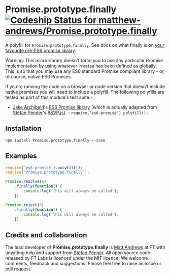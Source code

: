 # Promise.prototype.finally [ ![Codeship Status for matthew-andrews/Promise.prototype.finally](https://codeship.io/projects/d2ed45d0-3364-0132-3c6b-26237c03a86a/status)](https://codeship.io/projects/40589)

A polyfill for `Promise.prototype.finally`.  See docs on what finally is on [your favourite pre-ES6 promise library](https://github.com/kriskowal/q/wiki/API-Reference#promisefinallycallback).

Warning: This micro-library doesn't force you to use any particular Promise implementation by using whatever `Promise` has been defined as globally.  This is so that you may use any ES6 standard Promise compliant library - or, of course, native ES6 Promises.

If you're running the code on a browser or node version that doesn't include native promises you will need to include a polyfill. The following polyfills are tested as part of this module's test suite:-

- [Jake Archibald](https://twitter.com/jaffathecake)'s [ES6 Promise library](https://github.com/jakearchibald/es6-promise) (which is actually adapted from [Stefan Penner](https://twitter.com/stefanpenner)'s [RSVP.js](https://github.com/tildeio/rsvp.js)). -  `require('es6-promise').polyfill();`

## Installation

```
npm install Promise.prototype.finally --save
```

## Examples

```js
require('es6-promise').polyfill();
require('Promise.prototype.finally');

Promise.resolve(6)
	.finally(function() {
		console.log('this will always be called');
	});

Promise.reject(6)
	.finally(function() {
		console.log('this will always be called');
	});
```

## Credits and collaboration

The lead developer of **Promise.prototype.finally** is [Matt Andrews](http://twitter.com/andrewsmatt) at FT with unwitting help and support from [Stefan Penner](https://twitter.com/stefanpenner). All open source code released by FT Labs is licenced under the MIT licence. We welcome comments, feedback and suggestions.  Please feel free to raise an issue or pull request.
